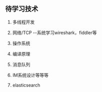 ## 待学习技术

1. 多线程开发

2. 网络/TCP --系统学习wireshark，fiddler等

3. 操作系统

4. 编译原理

5. 消息队列

6. IM系统设计等等等

7. elasticsearch

   